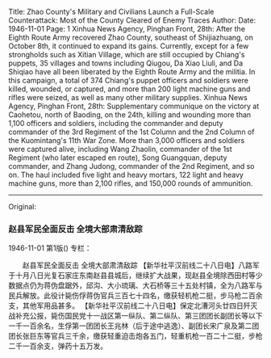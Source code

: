 Title: Zhao County's Military and Civilians Launch a Full-Scale Counterattack: Most of the County Cleared of Enemy Traces
Author:
Date: 1946-11-01
Page: 1
Xinhua News Agency, Pinghan Front, 28th: After the Eighth Route Army recovered Zhao County, southeast of Shijiazhuang, on October 8th, it continued to expand its gains. Currently, except for a few strongholds such as Xitian Village, which are still occupied by Chiang's puppets, 35 villages and towns including Qiugou, Da Xiao Liuli, and Da Shiqiao have all been liberated by the Eighth Route Army and the militia. In this campaign, a total of 374 Chiang's puppet officers and soldiers were killed, wounded, or captured, and more than 200 light machine guns and rifles were seized, as well as many other military supplies.
    Xinhua News Agency, Pinghan Front, 28th: Supplementary communique on the victory at Caohetou, north of Baoding, on the 24th, killing and wounding more than 1,100 officers and soldiers, including the commander and deputy commander of the 3rd Regiment of the 1st Column and the 2nd Column of the Kuomintang's 11th War Zone. More than 3,000 officers and soldiers were captured alive, including Wang Zhaolin, commander of the 1st Regiment (who later escaped en route), Song Guangquan, deputy commander, and Zhang Judong, commander of the 2nd Regiment, and so on. The haul included five light and heavy mortars, 122 light and heavy machine guns, more than 2,100 rifles, and 150,000 rounds of ammunition.



<hr /> 

Original: 


### 赵县军民全面反击  全境大部肃清敌踪

1946-11-01
第1版()
专栏：

　　赵县军民全面反击
    全境大部肃清敌踪
    【新华社平汉前线二十八日电】八路军于十月八日光复石家庄东南赵县县城后，继续扩大战果，现赵县全境除西田村等少数据点仍为蒋伪盘踞外，邱沟、大小琉璃、大石桥等三十五处村镇，全为八路军与民兵解放。此役计毙伤俘蒋伪官兵三百七十四名，缴获轻机枪二挺，步马枪二百余支，其他军用品甚多。
    【新华社平汉前线二十八日电】保定北漕河头廿四日歼灭战补充公报，毙伤国民党十一战区第一纵队、第二纵队、第三团团长副团长等以下一千一百余名，生俘第一团团长王兆林（后于途中逃逸）、副团长宋广泉及第二团团长张巨东等官兵三千余，缴获轻重迫击炮各五门，轻重机枪一百二十二挺，步枪二千一百余支，弹药十五万发。
